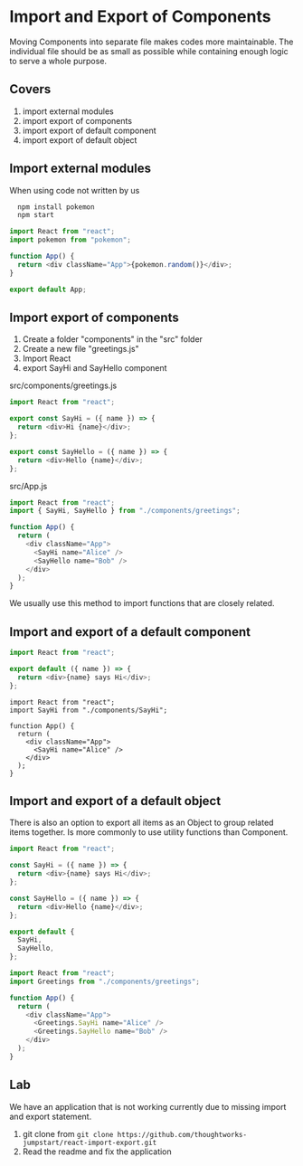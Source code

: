 # Import and Export of Components

Moving Components into separate file makes codes more maintainable.
The individual file should be as small as possible while containing enough logic to serve a whole purpose.

## Covers

1. import external modules
2. import export of components
3. import export of default component
4. import export of default object

## Import external modules

When using code not written by us

```sh
  npm install pokemon
  npm start
```

```javascript
import React from "react";
import pokemon from "pokemon";

function App() {
  return <div className="App">{pokemon.random()}</div>;
}

export default App;
```

## Import export of components

1. Create a folder "components" in the "src" folder
2. Create a new file "greetings.js"
3. Import React
4. export SayHi and SayHello component

src/components/greetings.js

```javascript
import React from "react";

export const SayHi = ({ name }) => {
  return <div>Hi {name}</div>;
};

export const SayHello = ({ name }) => {
  return <div>Hello {name}</div>;
};
```

src/App.js

```javascript
import React from "react";
import { SayHi, SayHello } from "./components/greetings";

function App() {
  return (
    <div className="App">
      <SayHi name="Alice" />
      <SayHello name="Bob" />
    </div>
  );
}
```

We usually use this method to import functions that are closely related.

## Import and export of a default component

```javascript
import React from "react";

export default ({ name }) => {
  return <div>{name} says Hi</div>;
};
```

```
import React from "react";
import SayHi from "./components/SayHi";

function App() {
  return (
    <div className="App">
      <SayHi name="Alice" />
    </div>
  );
}
```

## Import and export of a default object

There is also an option to export all items as an Object to group related items together.
Is more commonly to use utility functions than Component.

```javascript
import React from "react";

const SayHi = ({ name }) => {
  return <div>{name} says Hi</div>;
};

const SayHello = ({ name }) => {
  return <div>Hello {name}</div>;
};

export default {
  SayHi,
  SayHello,
};
```

```javascript
import React from "react";
import Greetings from "./components/greetings";

function App() {
  return (
    <div className="App">
      <Greetings.SayHi name="Alice" />
      <Greetings.SayHello name="Bob" />
    </div>
  );
}
```

## Lab

We have an application that is not working currently due to missing import and export statement.

1. git clone from `git clone https://github.com/thoughtworks-jumpstart/react-import-export.git`
2. Read the readme and fix the application
